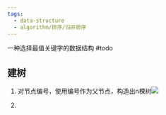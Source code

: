 ```yaml
---
tags:
  - data-structure
  - algorithm/排序/归并排序
---
```

一种选择最值关键字的数据结构
#todo 
## 建树

1. 对节点编号，使用编号作为父节点，构造出n棵树![](https://pic-1257412153.cos.ap-nanjing.myqcloud.com/images/2023%2F12%2F07%2F20231207112928-adf295.png)

2. 
